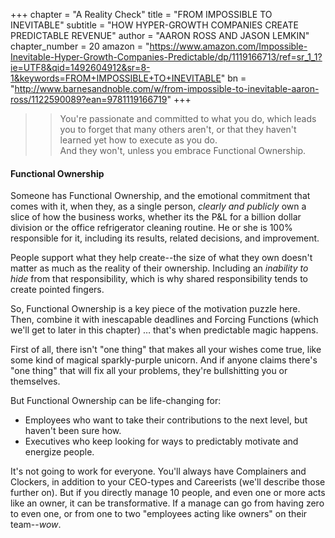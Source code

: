 +++
chapter = "A Reality Check"
title = "FROM IMPOSSIBLE TO INEVITABLE"
subtitle = "HOW HYPER-GROWTH COMPANIES CREATE PREDICTABLE REVENUE"
author = "AARON ROSS AND JASON LEMKIN"
chapter_number = 20
amazon = "https://www.amazon.com/Impossible-Inevitable-Hyper-Growth-Companies-Predictable/dp/1119166713/ref=sr_1_1?ie=UTF8&qid=1492604912&sr=8-1&keywords=FROM+IMPOSSIBLE+TO+INEVITABLE"
bn = "http://www.barnesandnoble.com/w/from-impossible-to-inevitable-aaron-ross/1122590089?ean=9781119166719"
+++

> > You're passionate and committed to what you do, which leads you to forget that many others aren't, or that they haven't learned yet how to execute as you do.  
> >    And they won't, unless you embrace Functional Ownership.

#### Functional Ownership
Someone has Functional Ownership, and the emotional commitment that comes with it, when they, as a single person, _clearly and publicly_ own a slice of how the business works, whether its the P&L for a billion dollar division or the office refrigerator cleaning routine. He or she is 100% responsible for it, including its results, related decisions, and improvement.  
  
People support what they help create--the size of what they own doesn't matter as much as the reality of their ownership. Including an _inability to hide_ from that responsibility, which is why shared responsibility tends to create pointed fingers.  
  
So, Functional Ownership is a key piece of the motivation puzzle here. Then, combine it with inescapable deadlines and Forcing Functions (which we'll get to later in this chapter) … that's when predictable magic happens.  
  
First of all, there isn't "one thing" that makes all your wishes come true, like some kind of magical sparkly-purple unicorn. And if anyone claims there's "one thing" that will fix all your problems, they're bullshitting you or themselves.  
  
But Functional Ownership can be life-changing for:  
- Employees who want to take their contributions to the next level, but haven't been sure how.  
- Executives who keep looking for ways to predictably motivate and energize people.  
  
It's not going to work for everyone. You'll always have Complainers and Clockers, in addition to your CEO-types and Careerists (we'll describe those further on). But if you directly manage 10 people, and even one or more acts like an owner, it can be transformative. If a manage can go from having zero to even one, or from one to two "employees acting like owners" on their team--_wow_.